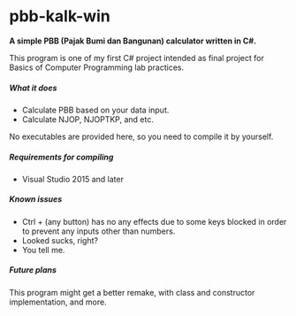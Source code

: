 # pbb-kalk-win

**A simple PBB (Pajak Bumi dan Bangunan) calculator written in C#.**

This program is one of my first C# project intended as final project for Basics of Computer Programming lab practices.

##### What it does

- Calculate PBB based on your data input.
- Calculate NJOP, NJOPTKP, and etc.

No executables are provided here, so you need to compile it by yourself.

##### Requirements for compiling

- Visual Studio 2015 and later

##### Known issues

- Ctrl + (any button) has no any effects due to some keys blocked in order to prevent any inputs other than numbers.
- Looked sucks, right?
- You tell me.

##### Future plans

This program might get a better remake, with class and constructor implementation, and more.

